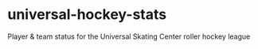 # universal-hockey-stats
Player &amp; team status for the Universal Skating Center roller hockey league
